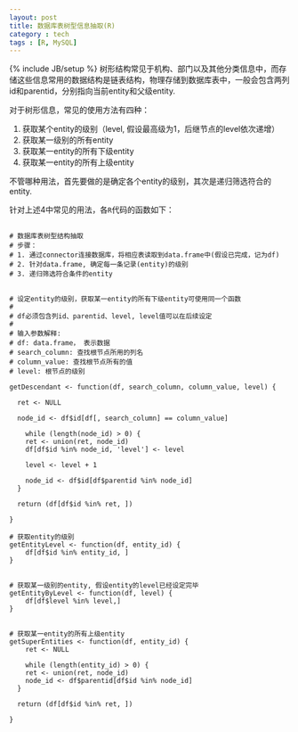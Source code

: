 ```yaml
---
layout: post
title: 数据库表树型信息抽取(R)
category : tech
tags : [R, MySQL]
---
```

{% include JB/setup %}
树形结构常见于机构、部门以及其他分类信息中，而存储这些信息常用的数据结构是链表结构，物理存储到数据库表中，一般会包含两列id和parentid，分别指向当前entity和父级entity.

对于树形信息，常见的使用方法有四种：

1.  获取某个entity的级别（level, 假设最高级为1，后继节点的level依次递增）
2.  获取某一级别的所有entity
3.  获取某一entity的所有下级entity
4.  获取某一entity的所有上级entity

不管哪种用法，首先要做的是确定各个entity的级别，其次是递归筛选符合的entity. 

针对上述4中常见的用法，各`R`代码的函数如下：

<pre>
<code class="R">
# 数据库表树型结构抽取
# 步骤：
# 1. 通过connector连接数据库，将相应表读取到data.frame中(假设已完成，记为df)
# 2. 针对data.frame, 确定每一条记录(entity)的级别
# 3. 递归筛选符合条件的entity


# 设定entity的级别，获取某一entity的所有下级entity可使用同一个函数
# 
# df必须包含列id、parentid、level, level值可以在后续设定
# 
# 输入参数解释:
# df: data.frame， 表示数据
# search_column: 查找根节点所用的列名
# column_value: 查找根节点所有的值
# level: 根节点的级别

getDescendant <- function(df, search_column, column_value, level) {
  
  ret <- NULL
  
  node_id <- df$id[df[, search_column] == column_value]
  
	while (length(node_id) > 0) {
    ret <- union(ret, node_id)
    df[df$id %in% node_id, 'level'] <- level
    
    level <- level + 1
    
    node_id <- df$id[df$parentid %in% node_id]
  }
  
  return (df[df$id %in% ret, ])
  
}

# 获取entity的级别
getEntityLevel <- function(df, entity_id) {
	df[df$id %in% entity_id, ]
}
	

# 获取某一级别的entity, 假设entity的level已经设定完毕
getEntityByLevel <- function(df, level) {
	df[df$level %in% level,]
}


# 获取某一entity的所有上级entity
getSuperEntities <- function(df, entity_id) {
	ret <- NULL
	
	while (length(entity_id) > 0) {
    ret <- union(ret, node_id)
    node_id <- df$parentid[df$id %in% node_id]
  }
  
  return (df[df$id %in% ret, ])
  
}


</code>
</pre>